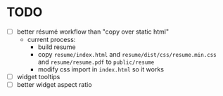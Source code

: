# TODO

- [ ] better résumé workflow than "copy over static html"
  - current process:
    - build resume
    - copy `resume/index.html` and `resume/dist/css/resume.min.css` and `resume/resume.pdf` to `public/resume`
    - modify css import in `index.html` so it works
- [ ] widget tooltips
- [ ] better widget aspect ratio
